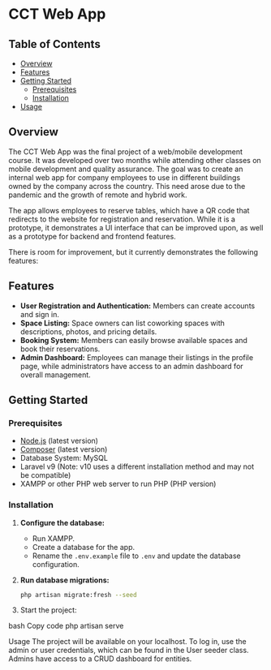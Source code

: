 # CCT Web App

## Table of Contents

- [Overview](#overview)
- [Features](#features)
- [Getting Started](#getting-started)
  - [Prerequisites](#prerequisites)
  - [Installation](#installation)
- [Usage](#usage)

## Overview

The CCT Web App was the final project of a web/mobile development course. It was developed over two months while attending other classes on mobile development and quality assurance. The goal was to create an internal web app for company employees to use in different buildings owned by the company across the country. This need arose due to the pandemic and the growth of remote and hybrid work.

The app allows employees to reserve tables, which have a QR code that redirects to the website for registration and reservation. While it is a prototype, it demonstrates a UI interface that can be improved upon, as well as a prototype for backend and frontend features.

There is room for improvement, but it currently demonstrates the following features:

## Features

- **User Registration and Authentication:** Members can create accounts and sign in.
- **Space Listing:** Space owners can list coworking spaces with descriptions, photos, and pricing details.
- **Booking System:** Members can easily browse available spaces and book their reservations.
- **Admin Dashboard:** Employees can manage their listings in the profile page, while administrators have access to an admin dashboard for overall management.

## Getting Started

### Prerequisites

- [Node.js](https://nodejs.org/) (latest version)
- [Composer](https://getcomposer.org/) (latest version)
- Database System: MySQL
- Laravel v9 (Note: v10 uses a different installation method and may not be compatible)
- XAMPP or other PHP web server to run PHP (PHP version)

### Installation

1. **Configure the database:**
   - Run XAMPP.
   - Create a database for the app.
   - Rename the `.env.example` file to `.env` and update the database configuration.

2. **Run database migrations:**
   ```bash
   php artisan migrate:fresh --seed

3. Start the project:


bash
Copy code
php artisan serve

Usage
The project will be available on your localhost.
To log in, use the admin or user credentials, which can be found in the User seeder class.
Admins have access to a CRUD dashboard for entities.



 
 
